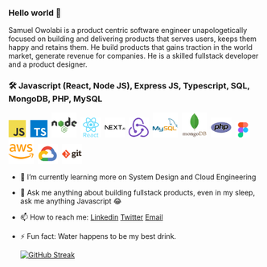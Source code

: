 ### Hello world 👋
Samuel Owolabi is a product centric software engineer unapologetically focused on building and delivering products that serves users,
keeps them happy and retains them. He build products that gains traction in the world market, generate revenue for companies. He is a skilled fullstack developer and a product designer.

### :hammer_and_wrench: Javascript (React, Node JS), Express JS, Typescript, SQL, MongoDB, PHP, MySQL

<div class="">
  <img src="https://github.com/devicons/devicon/blob/master/icons/javascript/javascript-original.svg" title="JavaScript" alt="JavaScript" width="35" height="35"/>&nbsp;
  <img src="https://github.com/devicons/devicon/blob/master/icons/typescript/typescript-original.svg" title="TypeScript" alt="TypeScript" width="35" height="35"/>&nbsp;
  <img src="https://github.com/devicons/devicon/blob/master/icons/nodejs/nodejs-original-wordmark.svg" title="NodeJS" alt="NodeJS" width="50" height="50"/>&nbsp;
    <img src="https://github.com/devicons/devicon/blob/master/icons/react/react-original-wordmark.svg" title="React" alt="React" width="40" height="40"/>&nbsp;
  <img src="https://github.com/devicons/devicon/blob/master/icons/nextjs/nextjs-original-wordmark.svg" title="Next JS" alt="Next JS" width="40" height="40"/>&nbsp;
  <img src="https://github.com/devicons/devicon/blob/master/icons/redux/redux-original.svg" title="Redux" alt="Redux " width="40" height="40"/>&nbsp;
  <img src="https://github.com/devicons/devicon/blob/master/icons/mysql/mysql-original-wordmark.svg" title="MySQL"  alt="MySQL" width="50" height="50"/>&nbsp;
    <img src="https://github.com/devicons/devicon/blob/master/icons/mongodb/mongodb-original-wordmark.svg" title="Mongo DB"  alt="Mongo DB" width="50" height="50"/>&nbsp;
  <img src="https://github.com/devicons/devicon/blob/master/icons/php/php-original.svg" title="PHP"  alt="PHP" width="40" height="40"/>&nbsp;
  <img src="https://github.com/devicons/devicon/blob/master/icons/figma/figma-original.svg" title="Figma"  alt="Figma" width="30" height="30"/>&nbsp;
  <img src="https://github.com/devicons/devicon/blob/master/icons/amazonwebservices/amazonwebservices-plain-wordmark.svg" title="AWS" alt="AWS" width="50" height="50"/>&nbsp;
  <img src="https://github.com/devicons/devicon/blob/master/icons/googlecloud/googlecloud-original.svg" title="Google Cloud" alt="Google Cloud" width="40" height="40"/>&nbsp;
  <img src="https://github.com/devicons/devicon/blob/master/icons/git/git-original-wordmark.svg" title="Git" **alt="Git" width="40" height="40"/>
</div>



- 🌱 I’m currently learning more on System Design and Cloud Engineering
- 💬 Ask me anything about building fullstack products, even in my sleep, ask me anything Javascript 😂
- 📫 How to reach me: [Linkedin](https://www.linkedin.com/in/samuel-owolabi-36330711b/) [Twitter](https://twitter.com/samowolabi_) [Email](mailto:owolabisamuel15@gmail.com)
- ⚡ Fun fact: Water happens to be my best drink.

  [![GitHub Streak](http://github-readme-streak-stats.herokuapp.com?user=samowolabi&theme=dark)](https://git.io/streak-stats)
  

<!--
**samowolabi/samowolabi** is a ✨ _special_ ✨ repository because its `README.md` (this file) appears on your GitHub profile.

Here are some ideas to get you started:

- 🔭 I’m currently working on ...
- 🌱 I’m currently learning ...
- 👯 I’m looking to collaborate on ...
- 🤔 I’m looking for help with ...
- 💬 Ask me about ...
- 📫 How to reach me: ...
- 😄 Pronouns: ...
- ⚡ Fun fact: ...
-->
